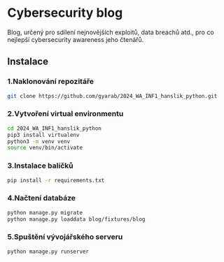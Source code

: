 # Cybersecurity blog
Blog, určený pro sdílení nejnovějších exploitů, data breachů atd., pro co nejlepší cybersecurity awareness jeho čtenářů.

## Instalace
### 1.Naklonování repozitáře
```bash
git clone https://github.com/gyarab/2024_WA_INF1_hanslik_python.git
```
### 2.Vytvoření virtual environmentu
```bash
cd 2024_WA_INF1_hanslik_python
pip3 install virtualenv
python3 -m venv venv
source venv/bin/activate
```
### 3.Instalace balíčků
```bash
pip install -r requirements.txt
```
### 4.Načtení databáze
```bash
python manage.py migrate
python manage.py loaddata blog/fixtures/blog
```
### 5.Spuštění vývojářského serveru
```bash
python manage.py runserver
```
